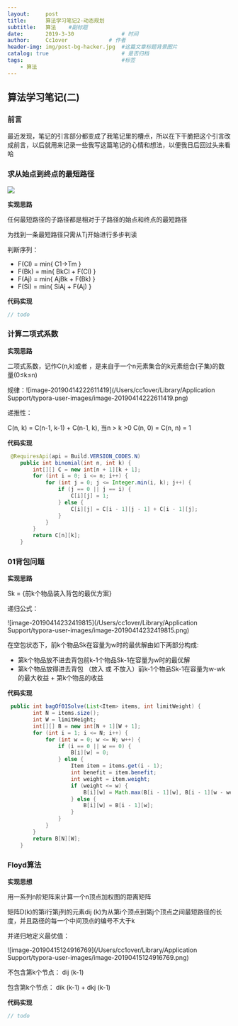 ```yaml
---
layout:     post   				    
title:      算法学习笔记2-动态规划		 
subtitle:   算法    #副标题
date:       2019-3-30			   	# 时间
author:     Cc1over				# 作者
header-img: img/post-bg-hacker.jpg	#这篇文章标题背景图片
catalog: true 						# 是否归档
tags:								#标签
    - 算法
---
```

## 算法学习笔记(二)

### 前言

最近发现，笔记的引言部分都变成了我笔记里的槽点，所以在下干脆把这个引言改成前言，以后就用来记录一些我写这篇笔记的心情和想法，以便我日后回过头来看哈

### 求从始点到终点的最短路径

![](<https://raw.githubusercontent.com/Cc1over/Cc1over.github.io/master/img/%E5%8A%A8%E6%80%81%E8%A7%84%E5%88%92%E5%9B%BE%E4%B8%80.png>)

**实现思路**

任何最短路径的子路径都是相对于子路径的始点和终点的最短路径

为找到一条最短路径只需从Tj开始进行多步判读

判断序列：

* F(Cl) = min{ C1->Tm }
* F(Bk) = min{ BkCl + F(Cl) }
* F(Aj) = min{ AjBk + F(Bk) }
* F(Si) = min{ SiAj + F(Aj) }

**代码实现**

```java
// todo
```

### 计算二项式系数

**实现思路**

二项式系数，记作C(n,k)或者   ，是来自于一个n元素集合的k元素组合(子集)的数量(0≤k≤n) 

规律：![image-20190414222611419](/Users/cc1over/Library/Application Support/typora-user-images/image-20190414222611419.png)

递推性：

C(n, k) = C(n-1, k-1) + C(n-1, k), 当n > k >0
C(n, 0) = C(n, n) = 1

**代码实现**

```java
 @RequiresApi(api = Build.VERSION_CODES.N)
    public int binomial(int n, int k) {
        int[][] C = new int[n + 1][k + 1];
        for (int i = 0; i <= n; i++) {
            for (int j = 0; j <= Integer.min(i, k); j++) {
                if (j == 0 || j == i) {
                    C[i][j] = 1;
                } else {
                    C[i][j] = C[i - 1][j - 1] + C[i - 1][j];
                }
            }
        }
        return C[n][k];
    }
```

### 01背包问题

**实现思路**

Sk = {前k个物品装入背包的最优方案}

递归公式：

![image-20190414232419815](/Users/cc1over/Library/Application Support/typora-user-images/image-20190414232419815.png)

在空包状态下，前k个物品Sk在容量为w时的最优解由如下两部分构成:

* 第k个物品放不进去背包前k-1个物品Sk-1在容量为w时的最优解
* 第k个物品放得进去背包 （放入 或 不放入）前k-1个物品Sk-1在容量为w-wk 的最大收益
       + 第k个物品的收益

**代码实现**

```java
 public int bagOf01Solve(List<Item> items, int limitWeight) {
        int N = items.size();
        int W = limitWeight;
        int[][] B = new int[N + 1][W + 1];
        for (int i = 1; i <= N; i++) {
            for (int w = 0; w <= W; w++) {
                if (i == 0 || w == 0) {
                    B[i][w] = 0;
                } else {
                    Item item = items.get(i - 1);
                    int benefit = item.benefit;
                    int weight = item.weight;
                    if (weight <= w) {
                        B[i][w] = Math.max(B[i - 1][w], B[i - 1][w - weight] + benefit);
                    } else {
                        B[i][w] = B[i - 1][w];
                    }
                }
            }
        }
        return B[N][W];
    }
```

### Floyd算法

**实现思想**

用一系列n阶矩阵来计算一个n顶点加权图的距离矩阵

矩阵D(k)的第i行第j列的元素dij (k)为从第i个顶点到第j个顶点之间最短路径的长度，并且路径的每一个中间顶点的编号不大于k 

并递归地定义最优值：

![image-20190415124916769](/Users/cc1over/Library/Application Support/typora-user-images/image-20190415124916769.png)

不包含第k个节点： dij (k-1)

包含第k个节点： dik (k-1) + dkj (k-1)

**代码实现**

```java
// todo
```

